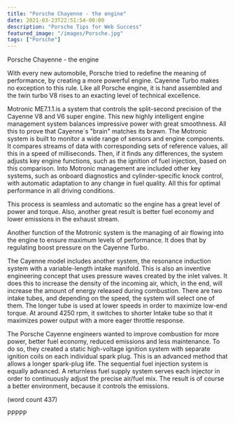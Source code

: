```yaml
---
title: "Porsche Chayenne - the engine"
date: 2021-03-23T22:51:54-08:00
description: "Porsche Tips for Web Success"
featured_image: "/images/Porsche.jpg"
tags: ["Porsche"]
---
```


Porsche Chayenne - the engine


With every new automobile, Porsche tried to redefine the meaning 
of performance, by creating a more powerful engine. Cayenne Turbo 
makes no exception to this rule. Like all Porsche engine, it is hand 
assembled and the twin turbo V8 rises to an exacting level of technical 
excellence.

Motronic ME7.1.1.is a system that controls the split-second precision 
of the Cayenne V8 and V6 super engine. This new highly intelligent 
engine management system balances impressive power with great 
smoothness. All this to prove that Cayenne`s "brain" matches its brawn. 
The Motronic system is built to monitor a wide range of sensors and 
engine components. It compares streams of data with corresponding 
sets of reference values, all this in a speed of milliseconds. Then, if it 
finds any differences, the system adjusts key engine functions, such as 
the ignition of fuel injection, based on this comparison. Into Motronic 
management are included other key systems, such as onboard diagnostics 
and cylinder-specific knock control, with automatic adaptation to any 
change in fuel quality. All this for optimal performance in all driving conditions.

This process is seamless and automatic so the engine has a great 
level of power and torque. Also, another great result is better fuel 
economy and lower emissions in the exhaust stream.

Another function of the Motronic system is the managing of air flowing 
into the engine to ensure maximum levels of performance. It does that 
by regulating boost pressure on the Cayenne Turbo.

The Cayenne model includes another system, the resonance induction 
system with a variable-length intake manifold.  This is also an inventive 
engineering concept that uses pressure waves created by the inlet 
valves. It does this to increase the density of the incoming air, which, 
in the end, will increase the amount of energy released during combustion. 
There are two intake tubes, and depending on the speed, the system 
will select one of them. The longer tube is used at lower speeds in order 
to maximize low-end torque. At around 4250 rpm, it switches to shorter 
Intake tube so that it maximizes power output with a more eager throttle response.

The Porsche Cayenne engineers wanted to improve combustion for 
more power, better fuel economy, reduced emissions and less 
maintenance. To do so, they created a static high-voltage ignition 
system with separate ignition coils on each individual spark plug. 
This is an advanced method that allows a longer spark-plug life. 
The sequential fuel injection system is equally advanced. A returnless 
fuel supply system serves each injector in order to continuously 
adjust the precise air/fuel mix. The result is of course a better environment, 
because it controls the emissions.

(word count 437)

PPPPP


